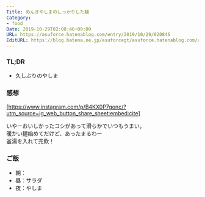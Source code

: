 ```yaml
---
Title: めんきやしまのしっかりした麺
Category:
- food
Date: 2019-10-29T02:08:46+09:00
URL: https://asuforce.hatenablog.com/entry/2019/10/29/020846
EditURL: https://blog.hatena.ne.jp/asuforcegt/asuforce.hatenablog.com/atom/entry/26006613457298610
---
```


### TL;DR

- 久しぶりのやしま

###  感想

[https://www.instagram.com/p/B4KX0P7gonc/?utm_source=ig_web_button_share_sheet:embed:cite]

いやーおいしかったコシがあって滑らかでいつもうまい。  
暖かい麺始めてだけど、あったまるわー  
釜湯を入れて完飲！

### ご飯

- 朝：
- 昼：サラダ
- 夜：やしま
